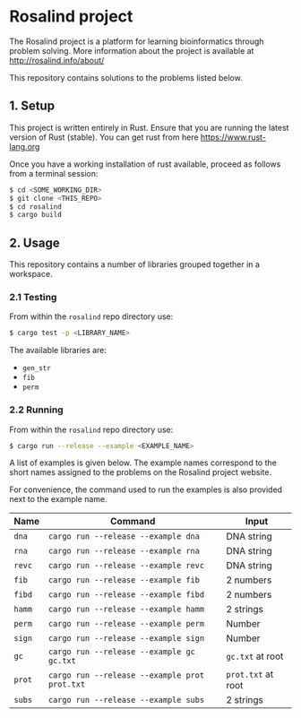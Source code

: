 # Rosalind project

The Rosalind project is a platform for learning bioinformatics through problem solving.
More information about the project is available at http://rosalind.info/about/

This repository contains solutions to the problems listed below.

## 1. Setup

This project is written entirely in Rust. Ensure that you are
running the latest version of Rust (stable). You can get rust
from here https://www.rust-lang.org

Once you have a working installation of rust available,
proceed as follows from a terminal session:

```bash
$ cd <SOME_WORKING_DIR>
$ git clone <THIS_REPO>
$ cd rosalind
$ cargo build
```

## 2. Usage

This repository contains a number of libraries grouped
together in a workspace.

### 2.1 Testing

From within the `rosalind` repo directory use:

```bash
$ cargo test -p <LIBRARY_NAME>
```

The available libraries are:

* `gen_str`
* `fib`
* `perm`

### 2.2 Running

From within the `rosalind` repo directory use:

```bash
$ cargo run --release --example <EXAMPLE_NAME>
```

A list of examples is given below. The example names correspond to the short names assigned to the problems on the Rosalind project website.

For convenience, the command used to run the examples is also provided next to the example name.

| Name   | Command                                       | Input              |
| ------ | --------------------------------------------- | ------------------ |
| `dna`  | `cargo run --release --example dna`           | DNA string         |
| `rna`  | `cargo run --release --example rna`           | DNA string         |
| `revc` | `cargo run --release --example revc`          | DNA string         |
| `fib`  | `cargo run --release --example fib`           | 2 numbers          |
| `fibd` | `cargo run --release --example fibd`          | 2 numbers          |
| `hamm` | `cargo run --release --example hamm`          | 2 strings          |
| `perm` | `cargo run --release --example perm`          | Number             |
| `sign` | `cargo run --release --example sign`          | Number             |
| `gc`   | `cargo run --release --example gc gc.txt`     | `gc.txt` at root   |
| `prot` | `cargo run --release --example prot prot.txt` | `prot.txt` at root |
| `subs` | `cargo run --release --example subs`          | 2 strings          |
